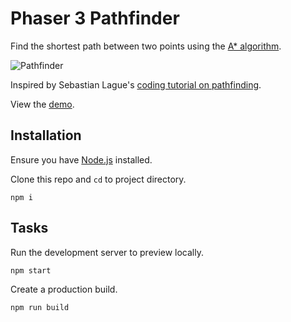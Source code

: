 # Phaser 3 Pathfinder

Find the shortest path between two points using the [A* algorithm](https://en.wikipedia.org/wiki/A*_search_algorithm).

![Pathfinder](https://user-images.githubusercontent.com/7384630/67167093-b12d8700-f38d-11e9-8dcf-b92d5e0ca441.gif)

Inspired by Sebastian Lague's [coding tutorial on pathfinding](https://www.youtube.com/watch?v=-L-WgKMFuhE).

View the [demo](https://sebsowter.github.io/phaser-pathfinder/).

## Installation

Ensure you have [Node.js](https://nodejs.org) installed.

Clone this repo and `cd` to project directory.

```
npm i
```

## Tasks

Run the development server to preview locally.
```
npm start
```

Create a production build.
```
npm run build
```
